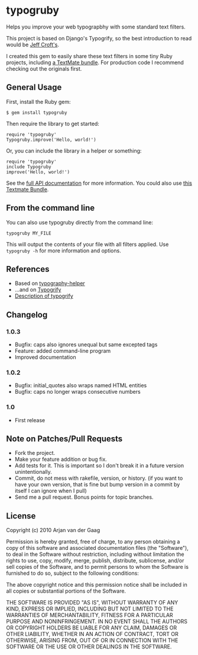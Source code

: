 # typogruby

Helps you improve your web typograpbhy with some standard text filters.

This project is based on Django's Typogrify, so the best introduction to read would be [Jeff Croft's][1].

I created this gem to easily share these text filters in some tiny Ruby projects, including [a TextMate bundle][5]. For production code I recommend checking out the originals first.

## General Usage

First, install the Ruby gem:

    $ gem install typogruby

Then require the library to get started:

    require 'typogruby'
    Typogruby.improve('Hello, world!')

Or, you can include the library in a helper or something:

    require 'typogruby'
    include Typogruby
    improve('Hello, world!')

See the [full API documentation][4] for more information. You could also use [this Textmate Bundle][5].

## From the command line

You can also use typogruby directly from the command line:

    typogruby MY_FILE

This will output the contents of your file with all filters applied. Use `typogruby -h` for more information and options.

## References

* Based on [typography-helper][2]
* ...and on [Typogrify][3]
* [Description of typogrify][1]

[1]: http://jeffcroft.com/blog/2007/may/29/typogrify-easily-produce-web-typography-doesnt-suc/
[2]: http://github.com/hunter/typography-helper
[3]: http://code.google.com/p/typogrify
[4]: http://avdgaag.github.com/typogruby
[5]: http://github.com/avdgaag/Typography-tmbundle

## Changelog

### 1.0.3

* Bugfix: caps also ignores unequal but same excepted tags
* Feature: added command-line program
* Improved documentation

### 1.0.2

* Bugfix: initial_quotes also wraps named HTML entities
* Bugfix: caps no longer wraps consecutive numbers

### 1.0

* First release

## Note on Patches/Pull Requests

* Fork the project.
* Make your feature addition or bug fix.
* Add tests for it. This is important so I don't break it in a
  future version unintentionally.
* Commit, do not mess with rakefile, version, or history.
  (if you want to have your own version, that is fine but bump version in a commit by itself I can ignore when I pull)
* Send me a pull request. Bonus points for topic branches.

## License

Copyright (c) 2010 Arjan van der Gaag

Permission is hereby granted, free of charge, to any person obtaining
a copy of this software and associated documentation files (the
"Software"), to deal in the Software without restriction, including
without limitation the rights to use, copy, modify, merge, publish,
distribute, sublicense, and/or sell copies of the Software, and to
permit persons to whom the Software is furnished to do so, subject to
the following conditions:

The above copyright notice and this permission notice shall be
included in all copies or substantial portions of the Software.

THE SOFTWARE IS PROVIDED "AS IS", WITHOUT WARRANTY OF ANY KIND,
EXPRESS OR IMPLIED, INCLUDING BUT NOT LIMITED TO THE WARRANTIES OF
MERCHANTABILITY, FITNESS FOR A PARTICULAR PURPOSE AND
NONINFRINGEMENT. IN NO EVENT SHALL THE AUTHORS OR COPYRIGHT HOLDERS BE
LIABLE FOR ANY CLAIM, DAMAGES OR OTHER LIABILITY, WHETHER IN AN ACTION
OF CONTRACT, TORT OR OTHERWISE, ARISING FROM, OUT OF OR IN CONNECTION
WITH THE SOFTWARE OR THE USE OR OTHER DEALINGS IN THE SOFTWARE.
